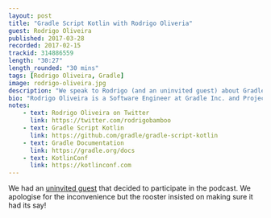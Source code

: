 ```yaml
---
layout: post
title: "Gradle Script Kotlin with Rodrigo Oliveria"
guest: Rodrigo Oliveira
published: 2017-03-28
recorded: 2017-02-15
trackid: 314886559
length: "30:27"
length_rounded: "30 mins" 
tags: [Rodrigo Oliveira, Gradle]
image: rodrigo-oliveira.jpg
description: "We speak to Rodrigo (and an uninvited guest) about Gradle Script Kotlin, the reasons behind it, what benefits it provides us as build script engineers, the challenges in maintaining two scripting languages and where Kotlin fits in the future of Gradle"
bio: "Rodrigo Oliveira is a Software Engineer at Gradle Inc. and Project Lead for Gradle Script Kotlin"
notes: 
    - text: Rodrigo Oliveira on Twitter
      link: https://twitter.com/rodrigobamboo
    - text: Gradle Script Kotlin
      link: https://github.com/gradle/gradle-script-kotlin
    - text: Gradle Documentation
      link: https://gradle.org/docs
    - text: KotlinConf
      link: https://kotlinconf.com
---
```


We had an [uninvited guest](https://en.wikipedia.org/wiki/Rooster) that decided to participate in the podcast. We apologise for the inconvenience but the rooster insisted on making sure it had its say!

